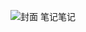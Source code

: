 ![封面](https://www.google.com/imgres?imgurl=http%3A%2F%2Fpic.616pic.com%2Fbg_w1180%2F00%2F06%2F22%2FMkNBjTIKte.jpg&imgrefurl=http%3A%2F%2F616pic.com%2Fimage%2Flansehuacefengmian.html&tbnid=2Yk-GozauVDTGM&vet=12ahUKEwj0n9P0qJnyAhUGr54KHdTJC-IQMygaegUIARDiAQ..i&docid=HgXJ8wlpoyl8tM&w=1180&h=823&itg=1&q=%E5%B0%81%E9%9D%A2%E5%9B%BE%E7%89%87&ved=2ahUKEwj0n9P0qJnyAhUGr54KHdTJC-IQMygaegUIARDiAQ)
笔记笔记
